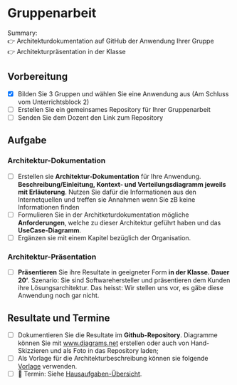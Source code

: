 # Gruppenarbeit

Summary:<br>
:point_right: Architekturdokumentation auf GitHub der Anwendung Ihrer Gruppe<br>
:point_right: Architekturpräsentation in der Klasse<br>

## Vorbereitung
- [x] Bilden Sie 3 Gruppen und wählen Sie eine Anwendung aus (Am Schluss vom Unterrichtsblock 2)
- [ ] Erstellen Sie ein gemeinsames Repository für Ihrer Gruppenarbeit 
- [ ] Senden Sie dem Dozent den Link zum Repository

## Aufgabe

### Architektur-Dokumentation
- [ ] Erstellen sie **Architektur-Dokumentation** für Ihre Anwendung. **Beschreibung/Einleitung, Kontext- und Verteilungsdiagramm jeweils mit Erläuterung**. Nutzen Sie dafür die Informationen aus den Internetquellen und treffen sie Annahmen wenn Sie zB keine Informationen finden
- [ ] Formulieren Sie in der Architketurdokumentation mögliche **Anforderungen**, welche zu dieser Architektur geführt haben und das **UseCase-Diagramm**.
- [ ] Ergänzen sie mit einem Kapitel bezüglich der Organisation.

### Architektur-Präsentation
- [ ] **Präsentieren** Sie ihre Resultate in geeigneter Form **in der Klasse. Dauer 20‘**. Szenario: Sie sind Softwarehersteller und präsentieren dem Kunden ihre Lösungsarchitektur. Das heisst: Wir stellen uns vor, es gäbe diese Anwendung noch gar nicht. 

## Resultate und Termine
- [ ] Dokumentieren Sie die Resultate im **Github-Repository**. Diagramme können Sie mit www.diagrams.net erstellen oder auch von Hand-Skizzieren und als Foto in das Repository laden;
- [ ] Als Vorlage für die Architekturbeschreibung können sie folgende [Vorlage](ArchDocVorl.md) verwenden.
- [ ] :date: Termin: Siehe [Hausaufgaben-Übersicht](README.md).
